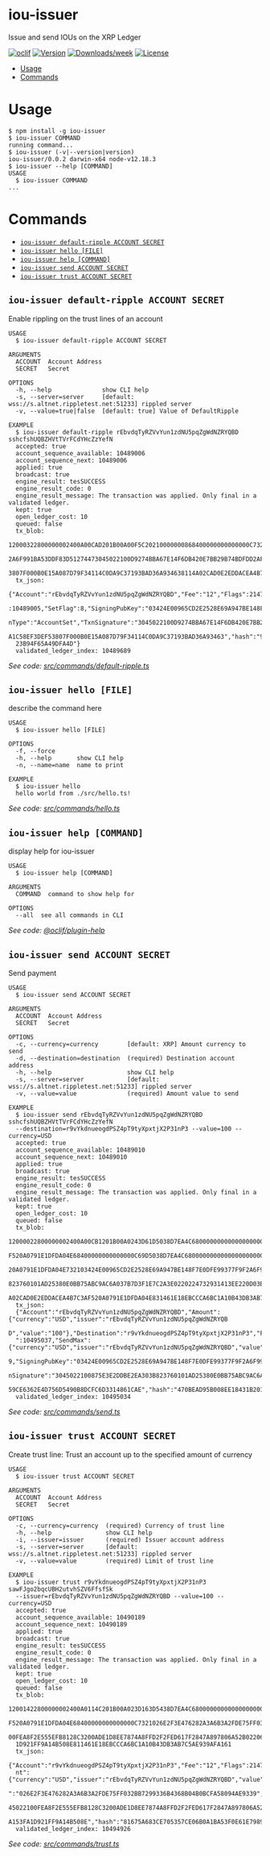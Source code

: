 iou-issuer
==========

Issue and send IOUs on the XRP Ledger

[![oclif](https://img.shields.io/badge/cli-oclif-brightgreen.svg)](https://oclif.io)
[![Version](https://img.shields.io/npm/v/iou-issuer.svg)](https://npmjs.org/package/iou-issuer)
[![Downloads/week](https://img.shields.io/npm/dw/iou-issuer.svg)](https://npmjs.org/package/iou-issuer)
[![License](https://img.shields.io/npm/l/iou-issuer.svg)](https://github.com/intelliot/iou-issuer/blob/master/package.json)

<!-- toc -->
* [Usage](#usage)
* [Commands](#commands)
<!-- tocstop -->
# Usage
<!-- usage -->
```sh-session
$ npm install -g iou-issuer
$ iou-issuer COMMAND
running command...
$ iou-issuer (-v|--version|version)
iou-issuer/0.0.2 darwin-x64 node-v12.18.3
$ iou-issuer --help [COMMAND]
USAGE
  $ iou-issuer COMMAND
...
```
<!-- usagestop -->
# Commands
<!-- commands -->
* [`iou-issuer default-ripple ACCOUNT SECRET`](#iou-issuer-default-ripple-account-secret)
* [`iou-issuer hello [FILE]`](#iou-issuer-hello-file)
* [`iou-issuer help [COMMAND]`](#iou-issuer-help-command)
* [`iou-issuer send ACCOUNT SECRET`](#iou-issuer-send-account-secret)
* [`iou-issuer trust ACCOUNT SECRET`](#iou-issuer-trust-account-secret)

## `iou-issuer default-ripple ACCOUNT SECRET`

Enable rippling on the trust lines of an account

```
USAGE
  $ iou-issuer default-ripple ACCOUNT SECRET

ARGUMENTS
  ACCOUNT  Account Address
  SECRET   Secret

OPTIONS
  -h, --help              show CLI help
  -s, --server=server     [default: wss://s.altnet.rippletest.net:51233] rippled server
  -v, --value=true|false  [default: true] Value of DefaultRipple

EXAMPLE
  $ iou-issuer default-ripple rEbvdqTyRZVvYun1zdNU5pqZgWdNZRYQBD sshcfshUQBZHVtTVrFCdYHcZzYefN
  accepted: true
  account_sequence_available: 10489006
  account_sequence_next: 10489006
  applied: true
  broadcast: true
  engine_result: tesSUCCESS
  engine_result_code: 0
  engine_result_message: The transaction was applied. Only final in a validated ledger.
  kept: true
  open_ledger_cost: 10
  queued: false
  tx_blob: 
  12000322800000002400A00CAD201B00A00F5C20210000000868400000000000000C732103424E00965CD2E2528E69A947BE148F7E0DFE99377F9F
  2A6F991BA53DDF83D51274473045022100D9274BBA67E14F6DB420E7BB29B74BDFDD2AF2290AA0ADC1759B33BAB8749CC602206AD6A1C58EF3DEF5
  3807F000B0E15A087D79F34114C0DA9C37193BAD36A934638114A02CAD0E2EDDACEA4B7C3AF520A0791E1DFDA04E
  tx_json: 
  {"Account":"rEbvdqTyRZVvYun1zdNU5pqZgWdNZRYQBD","Fee":"12","Flags":2147483648,"LastLedgerSequence":10489692,"Sequence"
  :10489005,"SetFlag":8,"SigningPubKey":"03424E00965CD2E2528E69A947BE148F7E0DFE99377F9F2A6F991BA53DDF83D512","Transactio
  nType":"AccountSet","TxnSignature":"3045022100D9274BBA67E14F6DB420E7BB29B74BDFDD2AF2290AA0ADC1759B33BAB8749CC602206AD6
  A1C58EF3DEF53807F000B0E15A087D79F34114C0DA9C37193BAD36A93463","hash":"99D7251014D252B5CC18F91F49AF5C9340D3A822CAD548C9
  23B94F65A49DFA4D"}
  validated_ledger_index: 10489689
```

_See code: [src/commands/default-ripple.ts](https://github.com/intelliot/iou-issuer/blob/v0.0.2/src/commands/default-ripple.ts)_

## `iou-issuer hello [FILE]`

describe the command here

```
USAGE
  $ iou-issuer hello [FILE]

OPTIONS
  -f, --force
  -h, --help       show CLI help
  -n, --name=name  name to print

EXAMPLE
  $ iou-issuer hello
  hello world from ./src/hello.ts!
```

_See code: [src/commands/hello.ts](https://github.com/intelliot/iou-issuer/blob/v0.0.2/src/commands/hello.ts)_

## `iou-issuer help [COMMAND]`

display help for iou-issuer

```
USAGE
  $ iou-issuer help [COMMAND]

ARGUMENTS
  COMMAND  command to show help for

OPTIONS
  --all  see all commands in CLI
```

_See code: [@oclif/plugin-help](https://github.com/oclif/plugin-help/blob/v3.2.0/src/commands/help.ts)_

## `iou-issuer send ACCOUNT SECRET`

Send payment

```
USAGE
  $ iou-issuer send ACCOUNT SECRET

ARGUMENTS
  ACCOUNT  Account Address
  SECRET   Secret

OPTIONS
  -c, --currency=currency        [default: XRP] Amount currency to send
  -d, --destination=destination  (required) Destination account address
  -h, --help                     show CLI help
  -s, --server=server            [default: wss://s.altnet.rippletest.net:51233] rippled server
  -v, --value=value              (required) Amount value to send

EXAMPLE
  $ iou-issuer send rEbvdqTyRZVvYun1zdNU5pqZgWdNZRYQBD sshcfshUQBZHVtTVrFCdYHcZzYefN   
  --destination=r9vYkdnueogdPSZ4pT9tyXpxtjX2P31nP3 --value=100 --currency=USD
  accepted: true
  account_sequence_available: 10489010
  account_sequence_next: 10489010
  applied: true
  broadcast: true
  engine_result: tesSUCCESS
  engine_result_code: 0
  engine_result_message: The transaction was applied. Only final in a validated ledger.
  kept: true
  open_ledger_cost: 10
  queued: false
  tx_blob: 
  12000022800000002400A00CB1201B00A0243D61D5038D7EA4C680000000000000000000000000005553440000000000A02CAD0E2EDDACEA4B7C3A
  F520A0791E1DFDA04E68400000000000000C69D5038D7EA4C680000000000000000000000000005553440000000000A02CAD0E2EDDACEA4B7C3AF5
  20A0791E1DFDA04E732103424E00965CD2E2528E69A947BE148F7E0DFE99377F9F2A6F991BA53DDF83D51274473045022100875E3E2DDBE2EA303B
  823760101AD25380E0BB75ABC9AC6A037B7D3F1E7C2A3E0220224732931413EE220D03BF8B58259CE6362E4D756D5490B8DCFC6D3314861CAE8114
  A02CAD0E2EDDACEA4B7C3AF520A0791E1DFDA04E831461E18EBCCCA6BC1A10B43DB3AB7C5AE939AFA161
  tx_json: 
  {"Account":"rEbvdqTyRZVvYun1zdNU5pqZgWdNZRYQBD","Amount":{"currency":"USD","issuer":"rEbvdqTyRZVvYun1zdNU5pqZgWdNZRYQB
  D","value":"100"},"Destination":"r9vYkdnueogdPSZ4pT9tyXpxtjX2P31nP3","Fee":"12","Flags":2147483648,"LastLedgerSequence
  ":10495037,"SendMax":{"currency":"USD","issuer":"rEbvdqTyRZVvYun1zdNU5pqZgWdNZRYQBD","value":"100"},"Sequence":1048900
  9,"SigningPubKey":"03424E00965CD2E2528E69A947BE148F7E0DFE99377F9F2A6F991BA53DDF83D512","TransactionType":"Payment","Tx
  nSignature":"3045022100875E3E2DDBE2EA303B823760101AD25380E0BB75ABC9AC6A037B7D3F1E7C2A3E0220224732931413EE220D03BF8B582
  59CE6362E4D756D5490B8DCFC6D3314861CAE","hash":"470BEAD95B008EE18431B2010898474D8A7A7FA2151A4ACB2D1A9A547F69908C"}
  validated_ledger_index: 10495034
```

_See code: [src/commands/send.ts](https://github.com/intelliot/iou-issuer/blob/v0.0.2/src/commands/send.ts)_

## `iou-issuer trust ACCOUNT SECRET`

Create trust line: Trust an account up to the specified amount of currency

```
USAGE
  $ iou-issuer trust ACCOUNT SECRET

ARGUMENTS
  ACCOUNT  Account Address
  SECRET   Secret

OPTIONS
  -c, --currency=currency  (required) Currency of trust line
  -h, --help               show CLI help
  -i, --issuer=issuer      (required) Issuer account address
  -s, --server=server      [default: wss://s.altnet.rippletest.net:51233] rippled server
  -v, --value=value        (required) Limit of trust line

EXAMPLE
  $ iou-issuer trust r9vYkdnueogdPSZ4pT9tyXpxtjX2P31nP3 sawFJgo2bqcUBH2utvhSZV6FfsfSk   
  --issuer=rEbvdqTyRZVvYun1zdNU5pqZgWdNZRYQBD --value=100 --currency=USD
  accepted: true
  account_sequence_available: 10490189
  account_sequence_next: 10490189
  applied: true
  broadcast: true
  engine_result: tesSUCCESS
  engine_result_code: 0
  engine_result_message: The transaction was applied. Only final in a validated ledger.
  kept: true
  open_ledger_cost: 10
  queued: false
  tx_blob: 
  12001422800000002400A0114C201B00A023D163D5438D7EA4C680000000000000000000000000005553440000000000A02CAD0E2EDDACEA4B7C3A
  F520A0791E1DFDA04E68400000000000000C7321026E2F3E476282A3A6B3A2FDE75FF032BB7299336B4368B04B0BCFA58094AE9339744730450221
  00FEA8F2E555EFB8128C3200ADE1D8EE7874A8FFD2F2FED617F2847A897806A52B02206E581D79A45AD9B2CA40DC14614305035E1E6779B8A153FA
  1D921FF9A14B508E811461E18EBCCCA6BC1A10B43DB3AB7C5AE939AFA161
  tx_json: 
  {"Account":"r9vYkdnueogdPSZ4pT9tyXpxtjX2P31nP3","Fee":"12","Flags":2147483648,"LastLedgerSequence":10494929,"LimitAmou
  nt":{"currency":"USD","issuer":"rEbvdqTyRZVvYun1zdNU5pqZgWdNZRYQBD","value":"1000"},"Sequence":10490188,"SigningPubKey
  ":"026E2F3E476282A3A6B3A2FDE75FF032BB7299336B4368B04B0BCFA58094AE9339","TransactionType":"TrustSet","TxnSignature":"30
  45022100FEA8F2E555EFB8128C3200ADE1D8EE7874A8FFD2F2FED617F2847A897806A52B02206E581D79A45AD9B2CA40DC14614305035E1E6779B8
  A153FA1D921FF9A14B508E","hash":"81675A683CE705357CE06B0A1BA53F0E61E79891ABADC6E3B2A1B004728E479E"}
  validated_ledger_index: 10494926
```

_See code: [src/commands/trust.ts](https://github.com/intelliot/iou-issuer/blob/v0.0.2/src/commands/trust.ts)_
<!-- commandsstop -->
